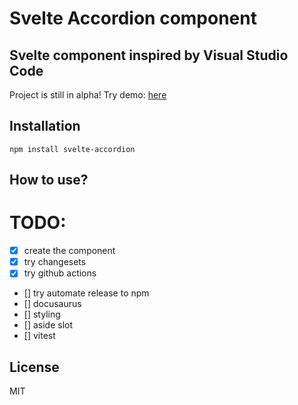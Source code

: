 Svelte Accordion component
===============

Svelte component inspired by Visual Studio Code
--------------

Project is still in alpha! Try demo: [here](https://www.demo.pl)

Installation
---------------

`npm install svelte-accordion`

How to use?
---------------

# TODO:

- [x] create the component
- [x] try changesets
- [x] try github actions
- [] try automate release to npm
- [] docusaurus
- [] styling
- [] aside slot
- [] vitest

License
---------------

MIT
